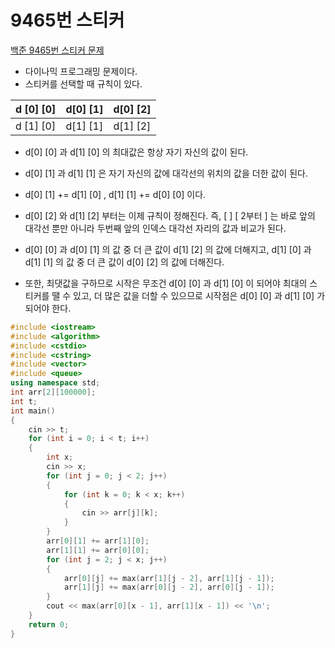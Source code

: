 # 9465번 스티커

[백준 9465번 스티커 문제](https://www.acmicpc.net/problem/9465) 

- 다이나믹 프로그래밍 문제이다.
- 스티커를 선택할 때 규칙이 있다.

| d [0] [0] | d[0] [1] | d[0] [2] |
| --------- | -------- | -------- |
| d [1] [0] | d[1] [1] | d[1] [2] |

- d[0] [0] 과 d[1] [0] 의 최대값은 항상 자기 자신의 값이 된다.

- d[0] [1] 과 d[1] [1] 은 자기 자신의 값에 대각선의 위치의 값을 더한 값이 된다.
- d[0] [1] += d[1] [0]  , d[1] [1] += d[0] [0]  이다.
- d[0] [2] 와 d[1] [2] 부터는 이제 규칙이 정해진다. 즉, [ ] [ 2부터 ] 는 바로 앞의 대각선 뿐만 아니라 두번째 앞의 인덱스 대각선 자리의 값과 비교가 된다.
- d[0] [0] 과 d[0] [1] 의 값 중 더 큰 값이 d[1] [2] 의 값에 더해지고, d[1] [0] 과 d[1] [1] 의 값 중 더 큰 값이 d[0] [2] 의 값에 더해진다.

- 또한, 최댓값을 구하므로 시작은 무조건 d[0] [0] 과 d[1] [0] 이 되어야 최대의 스티커를 땔 수 있고, 더 많은 값을 더할 수 있으므로 시작점은 d[0] [0] 과 d[1] [0] 가 되어야 한다.

```c++
#include <iostream>
#include <algorithm>
#include <cstdio>
#include <cstring>
#include <vector>
#include <queue>
using namespace std;
int arr[2][100000];
int t;
int main()
{
    cin >> t;
    for (int i = 0; i < t; i++)
    {
        int x;
        cin >> x;
        for (int j = 0; j < 2; j++)
        {
            for (int k = 0; k < x; k++)
            {
                cin >> arr[j][k];
            }
        }
        arr[0][1] += arr[1][0];
        arr[1][1] += arr[0][0];
        for (int j = 2; j < x; j++)
        {
            arr[0][j] += max(arr[1][j - 2], arr[1][j - 1]);
            arr[1][j] += max(arr[0][j - 2], arr[0][j - 1]);
        }
        cout << max(arr[0][x - 1], arr[1][x - 1]) << '\n';
    }
    return 0;
}

```

